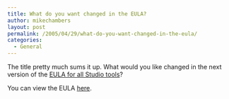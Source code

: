 ```yaml
---
title: What do you want changed in the EULA?
author: mikechambers
layout: post
permalink: /2005/04/29/what-do-you-want-changed-in-the-eula/
categories:
  - General
---
```



The title pretty much sums it up. What would you like changed in the next version of the [EULA for all Studio tools][1]?

You can view the EULA [here][1].

 [1]: http://www.macromedia.com/software/eula/tools/